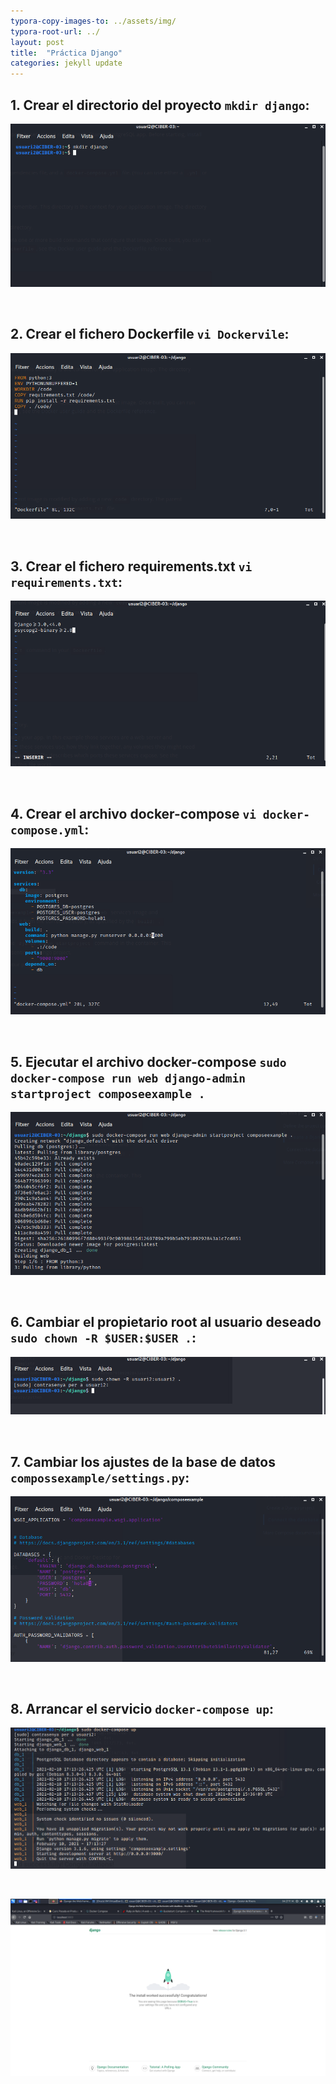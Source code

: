 ```yaml
---
typora-copy-images-to: ../assets/img/
typora-root-url: ../
layout: post
title:  "Práctica Django"
categories: jekyll update
---
```

## 1. Crear el directorio del proyecto `mkdir django`:

![mkdir_django](/assets/img/mkdir_django-1612977875806.png)

<br>

## 2. Crear el fichero Dockerfile `vi Dockervile`:

![Dockerfile](/assets/img/Dockerfile-1612977882938.png)

<br>



## 3. Crear el fichero requirements.txt `vi requirements.txt`:

![Requirements](/assets/img/Requirements-1612977895440.png)



<br>

## 4. Crear el archivo docker-compose `vi docker-compose.yml`:



![Docker_Compose_bienx3](/assets/img/Docker_Compose_bienx3-1612977901600.png)



<br>

## 5. Ejecutar el archivo docker-compose `sudo docker-compose run web django-admin startproject composeexample .`

![Docker_Project_ejec](/assets/img/Docker_Project_ejec.png)

<br>

## 6. Cambiar el propietario root al usuario deseado `sudo chown -R $USER:$USER .`:



![Chown_bien](/assets/img/Chown_bien.png)

<br>

## 7. Cambiar los ajustes de la base de datos `compossexample/settings.py`:

![Settings-py_bien](/assets/img/Settings-py_bien.png)

<br>

## 8. Arrancar el servicio `docker-compose up`:

![up](/assets/img/up.png)



<br>

![Django_localhost](/assets/img/Django_localhost.png)
